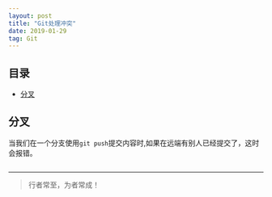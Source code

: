 ```yaml
---
layout: post
title: "Git处理冲突"
date: 2019-01-29
tag: Git
---
```



## 目录


- [分叉](#content1)   



<!-- ************************************************ -->
## <a id="content1">分叉</a>

当我们在一个分支使用`git push`提交内容时,如果在远端有别人已经提交了，这时会报错。
```shell
```





----------
>  行者常至，为者常成！



